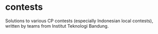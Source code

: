 # contests
Solutions to various CP contests (especially Indonesian local contests), written by teams from Institut Teknologi Bandung.
